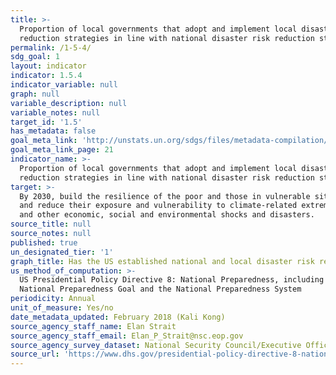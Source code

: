 ```yaml
---
title: >-
  Proportion of local governments that adopt and implement local disaster risk
  reduction strategies in line with national disaster risk reduction strategies
permalink: /1-5-4/
sdg_goal: 1
layout: indicator
indicator: 1.5.4
indicator_variable: null
graph: null
variable_description: null
variable_notes: null
target_id: '1.5'
has_metadata: false
goal_meta_link: 'http://unstats.un.org/sdgs/files/metadata-compilation/Metadata-Goal-1.pdf'
goal_meta_link_page: 21
indicator_name: >-
  Proportion of local governments that adopt and implement local disaster risk
  reduction strategies in line with national disaster risk reduction strategies
target: >-
  By 2030, build the resilience of the poor and those in vulnerable situations
  and reduce their exposure and vulnerability to climate-related extreme events
  and other economic, social and environmental shocks and disasters.
source_title: null
source_notes: null
published: true
un_designated_tier: '1'
graph_title: Has the US established national and local disaster risk reduction strategies?
us_method_of_computation: >-
  US Presidential Policy Directive 8: National Preparedness, including the
  National Preparedness Goal and the National Preparedness System
periodicity: Annual
unit_of_measure: Yes/no
date_metadata_updated: February 2018 (Kali Kong)
source_agency_staff_name: Elan Strait
source_agency_staff_email: Elan_P_Strait@nsc.eop.gov
source_agency_survey_dataset: National Security Council/Executive Office of the President
source_url: 'https://www.dhs.gov/presidential-policy-directive-8-national-preparedness'
---
```

